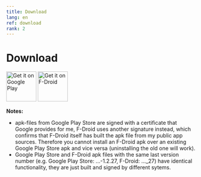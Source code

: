 ```yaml
---
title: Download
lang: en
ref: download
rank: 2
---
```


# Download
<!--- html syntax required here for scaling down the banners -->
[<img src="https://play.google.com/intl/en_us/badges/images/generic/en-play-badge.png"
alt="Get it on Google Play"
height="80">](https://play.google.com/store/apps/details?id=com.github.siggel.coordinatejoker)
[<img src="https://fdroid.gitlab.io/artwork/badge/get-it-on.png"
alt="Get it on F-Droid"
height="80">](https://f-droid.org/packages/com.github.siggel.coordinatejoker/)

**Notes:**
* apk-files from Google Play Store are signed with a certificate that Google provides for me, F-Droid uses another signature instead, which confirms that F-Droid itself has built the apk file from my public app sources. Therefore you cannot install an F-Droid apk over an existing Google Play Store apk and vice versa (uninstalling the old one will work).
* Google Play Store and F-Droid apk files with the same last version number (e.g. Google Play Store: ...-1.2.27, F-Droid: ..._27) have identical functionality, they are just built and signed by different sytems.